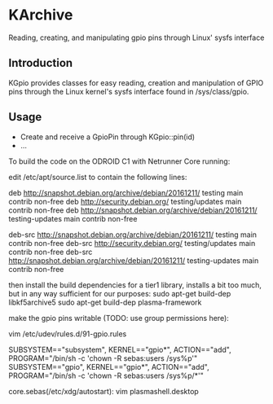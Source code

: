 # KArchive

Reading, creating, and manipulating gpio pins through Linux' sysfs interface

## Introduction

KGpio provides classes for easy reading, creation and manipulation of
GPIO pins through the Linux kernel's sysfs interface found in /sys/class/gpio.


## Usage

* Create and receive a GpioPin through KGpio::pin(id)
* ...


To build the code on the ODROID C1 with Netrunner Core running:

edit /etc/apt/source.list to contain the following lines:

deb http://snapshot.debian.org/archive/debian/20161211/ testing main contrib non-free
deb http://security.debian.org/ testing/updates main contrib non-free
deb http://snapshot.debian.org/archive/debian/20161211/ testing-updates main contrib non-free

deb-src http://snapshot.debian.org/archive/debian/20161211/ testing main contrib non-free
deb-src http://security.debian.org/ testing/updates main contrib non-free
deb-src http://snapshot.debian.org/archive/debian/20161211/ testing-updates main contrib non-free

then install the build dependencies for a tier1 library, installs a bit too much, but in any way
sufficient for our purposes:
 sudo apt-get build-dep libkf5archive5
 sudo apt-get build-dep plasma-framework

make the gpio pins writable (TODO: use group permissions here):

  vim /etc/udev/rules.d/91-gpio.rules

SUBSYSTEM=="subsystem", KERNEL=="gpio*",  ACTION=="add", PROGRAM="/bin/sh -c 'chown -R sebas:users /sys%p'"
SUBSYSTEM=="gpio", KERNEL=="gpio*",  ACTION=="add", PROGRAM="/bin/sh -c 'chown -R sebas:users /sys%p/*'"


core.sebas(/etc/xdg/autostart): vim plasmashell.desktop
